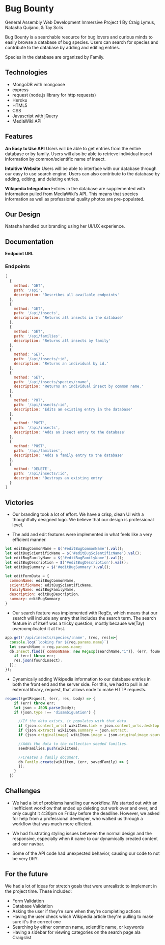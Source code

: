 # Bug Bounty
General Assembly Web Development Immersive Project 1
By Craig Lymus, Natasha Quijano, & Tay Solis

Bug Bounty is a searchable resource for bug lovers and curious minds to easily browse a database of bug species. Users can search for species and contribute to the database by adding and editing entries.

Species in the database are organized by Family.

## Technologies
- MongoDB with mongoose
- express
- request (node.js library for http requests)
- Heroku
- HTML5
- CSS
- Javascript with jQuery
- MediaWiki API

## Features

**An Easy to Use API**
Users will be able to get entries from the entire database or by family. Users will also be able to retrieve individual insect information by common/scientific name of insect.

**Intuitive Website**
Users will be able to interface with our database through our easy to use search engine. Users can also contribute to the database by adding, editing, and deleting entries.

**Wikipedia Integration**
Entries in the database are supplemented with information pulled from MediaWiki's API. This means that species information as well as professional quality photos are pre-populated.

## Our Design
Natasha handled our branding using her UI/UX experience.

## Documentation
**Endpoint URL**

### Endpoints
```javascript
[
  {
    method: 'GET',
    path: '/api',
    description: 'Describes all available endpoints'
  },
  {
    method: 'GET',
    path: '/api/insects',
    description: 'Returns all insects in the database'
  },
  {
    method: 'GET',
    path: '/api/families',
    description: 'Returns all insects by family'
  },
  {
    method: 'GET',
    path: '/api/insects/:id',
    description: 'Returns an individual by id.'
  },
  {
    method: 'GET',
    path: '/api/insects/species/:name',
    description: 'Returns an individual insect by common name.'
  },
  {
    method: 'PUT',
    path: '/api/insects/:id',
    description: 'Edits an existing entry in the database'
  },
  {
    method: 'POST',
    path: '/api/insects',
    description: 'Adds an insect entry to the database'
  },
  {
    method: 'POST',
    path: '/api/families',
    description: 'Adds a family entry to the database'
  },
  {
    method: 'DELETE',
    path: '/api/insects/:id',
    description: 'Destroys an existing entry'
  }
]
```

## Victories
- Our branding took a lot of effort. We have a crisp, clean UI with a thoughtfully designed logo. We believe that our design is professional level.

- The add and edit features were implemented in what feels like a very efficient manner.
```javascript
let editBugCommonName = $('#editBugCommonName').val();
let editBugScientificName = $('#editBugScientificName').val();
let editBugFamilyName = $('#editBugFamilyName').val();
let editBugDescription = $('#editBugDescription').val();
let editBugSummary = $('#editBugSummary').val();

let editFormData = {
  commonName: editBugCommonName,
  scientificName: editBugScientificName,
  familyName: editBugFamilyName,
  description: editBugDescription,
  summary: editBugSummary
}

```

- Our search feature was implemented with RegEx, which means that our search will include any entry that includes the search term. The search feature in of itself was a tricky question, mostly because we(Tay) overcomplicated it at first.

```javascript
app.get('/api/insects/species/:name', (req, res)=>{
  console.log(`looking for ${req.params.name}`)
  let searchName = req.params.name;
  db.Insect.find({ commonName: new RegExp(searchName,"i")}, (err, foundInsect) =>{
    if (err) throw err;
    res.json(foundInsect);
  });
});
```

- Dynamically adding Wikipedia information to our database entries in both the front end and the server side. For this, we had to pull in an external library, request, that allows node to make HTTP requests.

```javascript
request(getRequest, (err, res, body) => {
    if (err) throw err;
    let json = JSON.parse(body);
    if (json.type !== 'disambiguation') {

      //If the data exists, it populates with that data.
      if (json.content_urls) wikiItem.link = json.content_urls.desktop.page
      if (json.extract) wikiItem.summary = json.extract;
      if (json.originalimage) wikiItem.image = json.originalimage.source; //eventually, default image

      //Adds the data to the collection seeded families.
      seedFamilies.push(wikiItem);

      //Creates a family document.
      db.Family.create(wikiItem, (err, savedFamily) => {
      });
    }
  })
```

## Challenges
- We had a lot of problems handling our workflow. We started out with an inefficient workflow that ended up deleting out work over and over, and only caught it 4:30pm on Friday before the deadline. However, we asked for help from a professional developer, who walked us through a workflow that was much more efficient.

- We had frustrating styling issues between the normal design and the responsive, especially when it came to our dynamically created content and our navbar.

- Some of the API code had unexpected behavior, causing our code to not be very DRY.

## For the future
We had a lot of ideas for stretch goals that were unrealistic to implement in the project time. These included:
- Form Validation
- Database Validation
- Asking the user if they're sure when they're completing actions
- Having the user check which Wikipedia article they're pulling to make sure it's the correct one
- Searching by either common name, scientific name, or keywords
- Having a sidebar for viewing categories on the search page ala Craigslist

